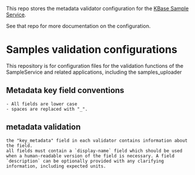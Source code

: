 This repo stores the metadata validator configuration for the [KBase Sample Service](https://github.com/kbaseIncubator/sample_service).

See that repo for more documentation on the configuration.

# Samples validation configurations

This repository is for configuration files for the validation functions of the SampleService and related applications, including the samples_uploader

## Metadata key field conventions
	- All fields are lower case
	- spaces are replaced with "_".

## metadata validation
	the "key_metadata" field in each validator contains information about the field.
	all fields must contain a `display-name` field which should be used when a human-readable version of the field is necessary. A field `description` can be optionally provided with any clarifying information, including expected units.
